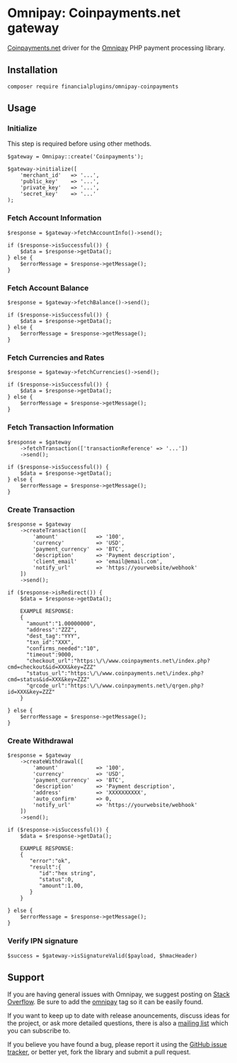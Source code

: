 # Omnipay: Coinpayments.net gateway
[Coinpayments.net](https://www.coinpayments.net) driver for the [Omnipay](https://omnipay.thephpleague.com) PHP payment processing library.

## Installation
```
composer require financialplugins/omnipay-coinpayments
```
## Usage
### Initialize
This step is required before using other methods.
```
$gateway = Omnipay::create('Coinpayments');
   
$gateway->initialize([
    'merchant_id'   => '...',
    'public_key'    => '...',
    'private_key'   => '...',
    'secret_key'    => '...'
);
```
### Fetch Account Information

```
$response = $gateway->fetchAccountInfo()->send();

if ($response->isSuccessful()) {
    $data = $response->getData();
} else {
    $errorMessage = $response->getMessage();
}
```
### Fetch Account Balance

```
$response = $gateway->fetchBalance()->send();

if ($response->isSuccessful()) {
    $data = $response->getData();
} else {
    $errorMessage = $response->getMessage();
}
```
### Fetch Currencies and Rates

```
$response = $gateway->fetchCurrencies()->send();

if ($response->isSuccessful()) {
    $data = $response->getData();
} else {
    $errorMessage = $response->getMessage();
}
```
### Fetch Transaction Information

```
$response = $gateway
    ->fetchTransaction(['transactionReference' => '...'])
    ->send();

if ($response->isSuccessful()) {
    $data = $response->getData();
} else {
    $errorMessage = $response->getMessage();
}
```
### Create Transaction

```
$response = $gateway
    ->createTransaction([
        'amount'            => '100',
        'currency'          => 'USD',
        'payment_currency'  => 'BTC',
        'description'       => 'Payment description',
        'client_email'      => 'email@email.com',
        'notify_url'        => 'https://yourwebsite/webhook'
    ])
    ->send();

if ($response->isRedirect()) {
    $data = $response->getData();

    EXAMPLE RESPONSE:
    {
      "amount":"1.00000000",
      "address":"ZZZ",
      "dest_tag":"YYY",
      "txn_id":"XXX",
      "confirms_needed":"10",
      "timeout":9000,
      "checkout_url":"https:\/\/www.coinpayments.net\/index.php?cmd=checkout&id=XXX&key=ZZZ"
      "status_url":"https:\/\/www.coinpayments.net\/index.php?cmd=status&id=XXX&key=ZZZ"
      "qrcode_url":"https:\/\/www.coinpayments.net\/qrgen.php?id=XXX&key=ZZZ"
    }

} else {
    $errorMessage = $response->getMessage();
}
```
### Create Withdrawal

```
$response = $gateway
    ->createWithdrawal([
        'amount'            => '100',
        'currency'          => 'USD',
        'payment_currency'  => 'BTC',
        'description'       => 'Payment description',
        'address'           => 'XXXXXXXXXX',
        'auto_confirm'      => 0,
        'notify_url'        => 'https://yourwebsite/webhook'
    ])
    ->send();

if ($response->isSuccessful()) {
    $data = $response->getData();

    EXAMPLE RESPONSE:
    {
       "error":"ok",
       "result":{
          "id":"hex string",
          "status":0,
          "amount":1.00,
       }
    }

} else {
    $errorMessage = $response->getMessage();
}
```
### Verify IPN signature
```
$success = $gateway->isSignatureValid($payload, $hmacHeader)
```

## Support
If you are having general issues with Omnipay, we suggest posting on [Stack Overflow](http://stackoverflow.com/). Be sure to add the [omnipay](omnipay) tag so it can be easily found.

If you want to keep up to date with release anouncements, discuss ideas for the project, or ask more detailed questions, there is also a [mailing list](https://groups.google.com/forum/#!forum/omnipay) which you can subscribe to.

If you believe you have found a bug, please report it using the [GitHub issue tracker](https://github.com/financialplugins/omnipay-coinpayments/issues), or better yet, fork the library and submit a pull request.
